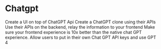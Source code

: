 # Chatgpt

Create a UI on top of ChatGPT Api
Create a ChatGPT clone using their APIs
Use their APIs on the backend, relay the information to your frontend
Make sure your frontend experience is 10x better than the native chat GPT experience.
Allow users to put in their own Chat GPT API keys and use GPT 4
